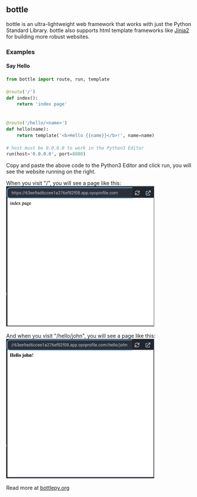 ## bottle

bottle is an ultra-lightweight web framework that works with just the Python
Standard Library. bottle also supports html template frameworks like 
<a href="/extralibs/jinja2/">Jinja2</a> for building more robust websites.

### Examples

#### Say Hello

```python
from bottle import route, run, template

@route('/')
def index():
    return 'index page'


@route('/hello/<name>')
def hello(name):
    return template('<b>Hello {{name}}</b>!', name=name)

# host must be 0.0.0.0 to work in the Python3 Editor
run(host='0.0.0.0', port=8080)
```

Copy and paste the above code to the Python3 Editor and click run, you will see the website running on the right.

When you visit "/", you will see a page like this:
<img src="../../assets/img/bottle-hello-index.png" width="400px">

And when you visit "/hello/john", you will see a page like this:
<img src="../../assets/img/bottle-hello-john.png" width="400px">

Read more at <a href="https://bottlepy.org/docs/dev/">bottlepy.org</a>